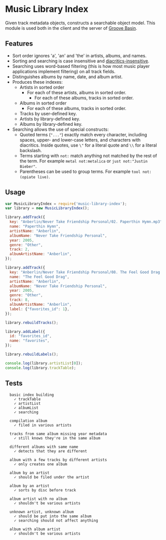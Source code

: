 # Music Library Index

Given track metadata objects, constructs a searchable object model.
This module is used both in the client and the server of
[Groove Basin](https://github.com/andrewrk/groovebasin).

## Features

 * Sort order ignores 'a', 'an' and 'the' in artists, albums, and names.
 * Sorting and searching is case insensitive and
   [diacritics-insensitive](https://github.com/andrewrk/diacritics).
 * Searching uses word-based filtering (this is how most music player
   applications implement filtering) on all track fields.
 * Distinguishes albums by name, date, and album artist.
 * Produces these indexes:
   * Artists in sorted order
     - For each of these artists, albums in sorted order.
       - For each of these albums, tracks in sorted order.
   * Albums in sorted order
     - For each of these albums, tracks in sorted order.
   * Tracks by user-defined key.
   * Artists by library-defined key.
   * Albums by library-defined key.
 * Searching allows the use of special constructs:
   * Quoted terms (`"..."`) exactly match every character, including spaces,
     upper- and lower-case letters, and characters with diacritics.
     Inside quotes, use `\"` for a literal quote and `\\` for a literal backslash.
   * Terms starting with `not:` match anything not matched by the rest of the term.
     For example `metal not:metalica` or `just not:"Justin Bieber"`.
   * Parentheses can be used to group terms. For example `tool not:(opiate live)`.

## Usage

```js
var MusicLibraryIndex = require('music-library-index');
var library = new MusicLibraryIndex();

library.addTrack({
  key: "Anberlin/Never Take Friendship Personal/02. Paperthin Hymn.mp3",
  name: "Paperthin Hymn",
  artistName: "Anberlin",
  albumName: "Never Take Friendship Personal",
  year: 2005,
  genre: "Other",
  track: 2,
  albumArtistName: "Anberlin",
});

library.addTrack({
  key: "Anberlin/Never Take Friendship Personal/08. The Feel Good Drag.mp3",
  name: "The Feel Good Drag",
  artistName: "Anberlin",
  albumName: "Never Take Friendship Personal",
  year: 2005,
  genre: "Other",
  track: 8,
  albumArtistName: "Anberlin",
  label: {"favorites_id": 1},
});

library.rebuildTracks();

library.addLabel({
  id: "favorites_id",
  name: "favorites",
});

library.rebuildLabels();

console.log(library.artistList[0]);
console.log(library.trackTable);
```

## Tests

```
  basic index building
    ✓ trackTable 
    ✓ artistList 
    ✓ albumList 
    ✓ searching 

  compilation album
    ✓ filed in various artists 

  tracks from same album missing year metadata
    ✓ still knows they're in the same album 

  different albums with same name
    ✓ detects that they are different 

  album with a few tracks by different artists
    ✓ only creates one album 

  album by an artist
    ✓ should be filed under the artist 

  album by an artist
    ✓ sorts by disc before track 

  album artist with no album
    ✓ shouldn't be various artists 

  unknown artist, unknown album
    ✓ should be put into the same album 
    ✓ searching should not affect anything 

  album with album artist
    ✓ shouldn't be various artists 
```
